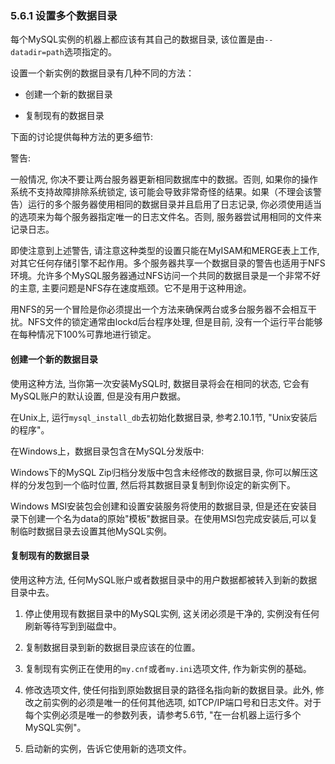 ### 5.6.1 设置多个数据目录

每个MySQL实例的机器上都应该有其自己的数据目录, 该位置是由`--datadir=path`选项指定的。

设置一个新实例的数据目录有几种不同的方法：

* 创建一个新的数据目录

* 复制现有的数据目录

下面的讨论提供每种方法的更多细节:

警告: 

一般情况, 你决不要让两台服务器更新相同数据库中的数据。否则, 如果你的操作系统不支持故障排除系统锁定, 该可能会导致非常奇怪的结果。如果（不理会该警告）运行的多个服务器使用相同的数据目录并且启用了日志记录, 你必须使用适当的选项来为每个服务器指定唯一的日志文件名。否则, 服务器尝试用相同的文件来记录日志。

即使注意到上述警告, 请注意这种类型的设置只能在MyISAM和MERGE表上工作, 对其它任何存储引擎不起作用。多个服务器共享一个数据目录的警告也适用于NFS环境。允许多个MySQL服务器通过NFS访问一个共同的数据目录是一个非常不好的主意, 主要问题是NFS存在速度瓶颈。它不是用于这种用途。

用NFS的另一个冒险是你必须提出一个方法来确保两台或多台服务器不会相互干扰。NFS文件的锁定通常由lockd后台程序处理, 但是目前, 没有一个运行平台能够在每种情况下100%可靠地进行锁定。

#### 创建一个新的数据目录

使用这种方法, 当你第一次安装MySQL时, 数据目录将会在相同的状态, 它会有MySQL账户的默认设置, 但是没有用户数据。

在Unix上, 运行`mysql_install_db`去初始化数据目录, 参考2.10.1节, "Unix安装后的程序"。

在Windows上，数据目录包含在MySQL分发版中: 

Windows下的MySQL Zip归档分发版中包含未经修改的数据目录, 你可以解压这样的分发包到一个临时位置, 然后将其数据目录复制到你设定的新实例下。

Windows MSI安装包会创建和设置安装服务将使用的数据目录, 但是还在安装目录下创建一个名为data的原始"模板"数据目录。在使用MSI包完成安装后,可以复制临时数据目录去设置其他MySQL实例。

#### 复制现有的数据目录

使用这种方法, 任何MySQL账户或者数据目录中的用户数据都被转入到新的数据目录中去。

1. 停止使用现有数据目录中的MySQL实例, 这关闭必须是干净的, 实例没有任何刷新等待写到到磁盘中。

2. 复制数据目录到新的数据目录应该在的位置。

3. 复制现有实例正在使用的`my.cnf`或者`my.ini`选项文件, 作为新实例的基础。

4. 修改选项文件, 使任何指到原始数据目录的路径名指向新的数据目录。此外, 修改之前实例的必须是唯一的任何其他选项, 如TCP/IP端口号和日志文件。对于每个实例必须是唯一的参数列表，请参考5.6节, "在一台机器上运行多个MySQL实例"。

5. 启动新的实例，告诉它使用新的选项文件。 
